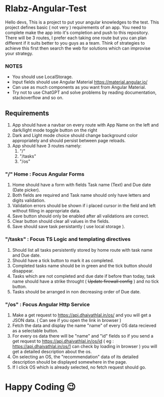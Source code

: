 # Rlabz-Angular-Test

Hello devs, This is a project to put your angular knowledges to the test. 
This project defines basic ( not very ) requirements of an app. You need to complete make the app into it's completion and push to this repository. 
There will be 3 routes, I prefer each taking one route but you can plan different if it suits better to you guys as a team. 
Think of strategies to achieve this first then search the web for solutions which can improvise your strategy. 

### NOTES
* You should use LocalStorage.
* Input fields should use Angular Material https://material.angular.io/
* Can use as much components as you want from Angular Material.
* Try not to use ChatGPT and solve problems by reading documentation, stackoverflow and so on.


## Requirements

1. App should have a navbar on every route with App Name on the left and dark/light mode toggle button on the right
2. Dark and Light mode choice should change background color appropriately and should persist between page reloads.
3. App should have 3 routes namely:
    1. "/" 
    2. "/tasks"
    3. "/os"

### "/" Home : Focus Angular Forms
1. Home should have a form with fields Task name (Text) and Due date (Date picker).
2. Both fields are required and Task name should only have letters and digits validation.
3. Validation errors should be shown if i placed cursor in the field and left without filling in appropriate data.
4. Save button should only be enabled after all validations are correct.
5. Clear button should clear all values in the fields.
6. Save should save task persistantly ( use local storage ).


### "/tasks" : Focus TS Logic and templating directives
1. Should list all tasks persistently stored by home route with task name and Due date.
2. Should have a tick button to mark it as completed.
3. Completed tasks name should be in green and the tick button should disappear.
4. Tasks which are not completed and due date if before than today, task name should have a strike throught ( ~~Update firewall config~~ ) and no tick button.
5. Tasks should be arranged in non decreasing order of Due date.

### "/os" : Focus Angular Http Service
1. Make a get request to https://api.dhaivathlal.in/os/ and you will get a JSON data. ( Can see if you open the link in browser )
2. Fetch the data and display the name "name" of every OS data recieved as a selectable button.
3. For every os data there will be "name" and "id" fields so if you send a get request to https://api.dhaivathlal.in/os/id ( eg : https://api.dhaivathlal.in/os/1 can check by loading in browser ) you will get a detailed description about the os.
4. On selecting an OS, the "recommendation" data of its detailed description should be displayed somewhere in the page.
5. If I click OS which is already selected, no fetch request should go.


# Happy Coding 😉
